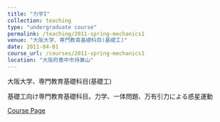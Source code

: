 ```yaml
---
title: "力学I"
collection: teaching
type: "undergraduate course"
permalink: /teaching/2011-spring-mechanics1
venue: "大阪大学、専門教育基礎科目(基礎工)"
date: 2011-04-01
course_url: /courses/2011-spring-mechanics1
location: "大阪府豊中市待兼山"
---
```


大阪大学、専門教育基礎科目(基礎工)

基礎工向け専門教育基礎科目。力学、一体問題、万有引力による惑星運動


<a href='https://stsykw.github.io/courses/2011-spring-mechanics1'>Course Page</a>
